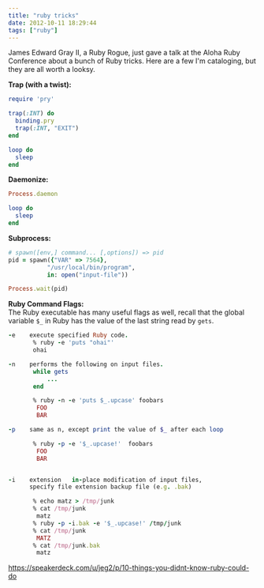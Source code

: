 ```yaml
---
title: "ruby tricks"
date: 2012-10-11 18:29:44
tags: ["ruby"]
---
```


James Edward Gray II, a Ruby Rogue, just gave a talk at the Aloha Ruby
Conference about a bunch of Ruby tricks. Here are a few I'm cataloging, but
they are all worth a looksy.

<b>Trap (with a twist):</b>
```ruby
require 'pry'

trap(:INT) do
  binding.pry
  trap(:INT, "EXIT")
end

loop do
  sleep
end
```

<b>Daemonize:</b>
```ruby
Process.daemon

loop do
  sleep
end
```

<b>Subprocess:</b>
```ruby
# spawn([env,] command... [,options]) => pid
pid = spawn({"VAR" => 7564}, 
           "/usr/local/bin/program", 
           in: open("input-file"))

Process.wait(pid)
```

<b>Ruby Command Flags:</b>  
The Ruby executable has many useful flags as well, recall that the global
variable `$_` in Ruby has the value of the last string read by `gets`.
```ruby
-e    execute specified Ruby code.
       % ruby -e 'puts "ohai"'
       ohai

-n    performs the following on input files.
       while gets
           ...
       end

       % ruby -n -e 'puts $_.upcase' foobars
        FOO
        BAR

-p    same as n, except print the value of $_ after each loop

       % ruby -p -e '$_.upcase!'  foobars
        FOO
        BAR


-i    extension   in-place modification of input files, 
      specify file extension backup file (e.g. .bak) 

       % echo matz > /tmp/junk
       % cat /tmp/junk
        matz
       % ruby -p -i.bak -e '$_.upcase!' /tmp/junk
       % cat /tmp/junk
        MATZ
       % cat /tmp/junk.bak
        matz

```

<a href="https://speakerdeck.com/u/jeg2/p/10-things-you-didnt-know-ruby-could-do">https://speakerdeck.com/u/jeg2/p/10-things-you-didnt-know-ruby-could-do</a>
